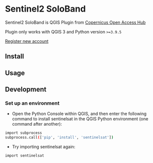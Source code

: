 # Sentinel2 SoloBand 

Sentinel2 SoloBand is QGIS Plugin from [Copernicus Open Access Hub](https://scihub.copernicus.eu/dhus/#/home)

Plugin only works with QGIS 3 and Python version `>=3.9.5`

[Register new account](https://scihub.copernicus.eu/dhus/#/self-registration)

## Install




## Usage



## Development

### Set up an environment

- Open the Python Console within QGIS, and then enter the following command to install sentinelsat in the QGIS Python environment (one command after another):
```bash
import subprocess
subprocess.call(['pip', 'install', 'sentinelsat'])
```
- Try importing sentinelsat again:
```bash
import sentinelsat
```


